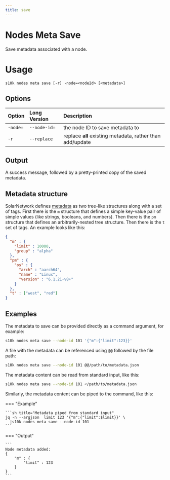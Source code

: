 ```yaml
---
title: save
---
```

# Nodes Meta Save

Save metadata associated with a node.

# Usage

```
s10k nodes meta save [-r] -node=<nodeId> [<metadata>]
```

## Options

<div markdown="1" class="options-explicit-col-widths">

| Option | Long Version | Description |
|:-------|:-------------|:------------|
| `-node=` | `--node-id=` | the node ID to save metadata to |
| `-r` | `--replace` | replace **all** existing metadata, rather than add/update |

</div>

## Output

A success message, followed by a pretty-printed copy of the saved metadata.

## Metadata structure

SolarNetwork defines [metadata][metadata] as two tree-like structures along with a set of tags.
First there is the `m` structure that defines a simple key-value pair of simple values (like
strings, booleans, and numbers). Then there is the `pm` structure that defines an arbitrarily-nested
tree structure. Then there is the `t` set of tags. An example looks like this:

```json
{
  "m" : {
    "limit" : 10000,
	"group" : "alpha"
  },
  "pm" : {
    "os" : {
      "arch" : "aarch64",
      "name" : "Linux",
      "version" : "6.1.21-v8+"
    }
  },
  "t" : ["west", "red"]
}
```

## Examples

The metadata to save can be provided directly as a command argument, for example:

```sh title="Metadata as command argument"
s10k nodes meta save --node-id 101 '{"m":{"limit":123}}'
```

A file with the metadata can be referenced using `@@` followed by the file path:

```sh title="Metadata as a file"
s10k nodes meta save --node-id 101 @@/path/to/metadata.json
```

The metadata content can be read from standard input, like this:

```sh title="Metadata read from standard input"
s10k nodes meta save --node-id 101 </path/to/metadata.json
```

Similarly, the metadata content can be piped to the command, like this:

=== "Example"

	```sh title="Metadata piped from standard input"
	jq -n --argjson  limit 123 '{"m":{"limit":$limit}}' \
	  |s10k nodes meta save --node-id 101
	```

=== "Output"

	```
	Node metadata added:
	{
		"m" : {
			"limit" : 123
		}
	}
	```

[metadata]: https://github.com/SolarNetwork/solarnetwork/wiki/SolarNet-API-global-objects#metadata
